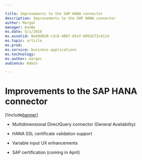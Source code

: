 ```yaml
---

title: Improvements to the SAP HANA connector
description: Improvements to the SAP HANA connector
author: MargoC
manager: AnnBe
ms.date: 5/1/2018
ms.assetid: 0addd020-c3c6-4067-83af-805d271c411d
ms.topic: article
ms.prod: 
ms.service: business-applications
ms.technology: 
ms.author: margoc
audience: Admin

---
```


# Improvements to the SAP HANA connector

[!include[banner](../../../includes/banner.md)]

-   Multidimensional DirectQuery connector (General Availability)

-   HANA SSL certificate validation support

-   Variable input UX enhancements

-   SAP certification (coming in April)
